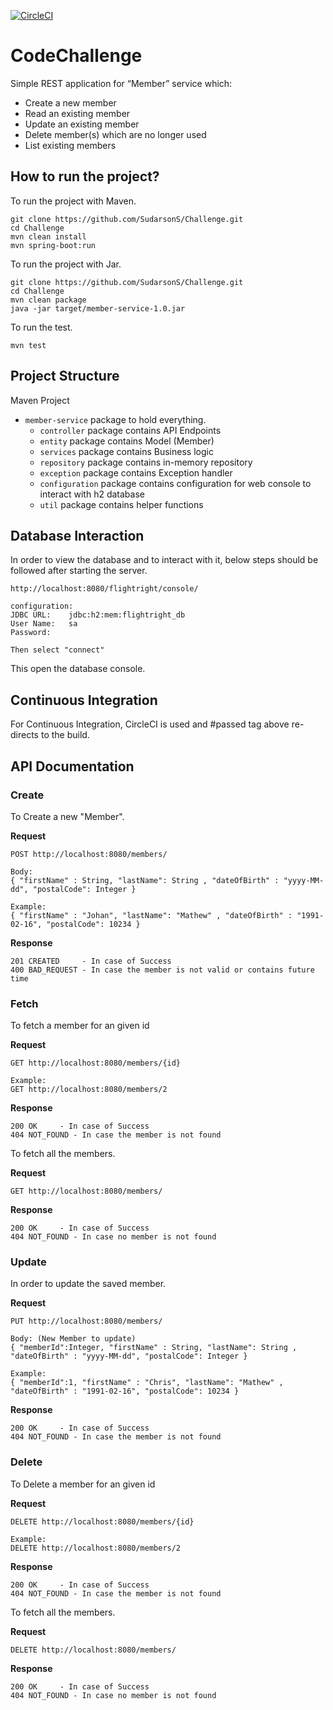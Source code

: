 [![CircleCI](https://circleci.com/gh/SudarsonS/Challenge.svg?style=svg)](https://circleci.com/gh/SudarsonS/Challenge)
# CodeChallenge
Simple REST application for “Member” service which:
* Create a new member
* Read an existing member
* Update an existing member
* Delete member(s) which are no longer used
* List existing members

## How to run the project?
To run the project with Maven.
```
git clone https://github.com/SudarsonS/Challenge.git
cd Challenge
mvn clean install
mvn spring-boot:run
```
To run the project with Jar.
```
git clone https://github.com/SudarsonS/Challenge.git
cd Challenge
mvn clean package
java -jar target/member-service-1.0.jar
```
To run the test.

```
mvn test
```

## Project Structure 
Maven Project
* `member-service` package to hold everything.
  * `controller` package contains API Endpoints
  * `entity` package contains Model (Member) 
  * `services` package contains Business logic
  * `repository` package contains in-memory repository
  * `exception` package contains Exception handler
  * `configuration` package contains configuration for web console to interact with h2 database
  * `util` package contains helper functions
  
## Database Interaction

In order to view the database and to interact with it, below steps should be followed after starting the server.

```
http://localhost:8080/flightright/console/

configuration:
JDBC URL:    jdbc:h2:mem:flightright_db
User Name:   sa
Password:

Then select "connect"
```
This open the database console.

## Continuous Integration

For Continuous Integration, CircleCI is used and #passed tag above re-directs to the build.

## API Documentation

### Create 
To Create a new "Member".

**Request**
```
POST http://localhost:8080/members/

Body:
{ "firstName" : String, "lastName": String , "dateOfBirth" : "yyyy-MM-dd", "postalCode": Integer }

Example:
{ "firstName" : "Johan", "lastName": "Mathew" , "dateOfBirth" : "1991-02-16", "postalCode": 10234 }
```
**Response**

```
201 CREATED     - In case of Success
400 BAD_REQUEST - In case the member is not valid or contains future time
```

### Fetch  
To fetch a member for an given id

**Request**
```
GET http://localhost:8080/members/{id}

Example:
GET http://localhost:8080/members/2
```
**Response**

```
200 OK     - In case of Success
404 NOT_FOUND - In case the member is not found
```

To fetch all the members.

**Request**
```
GET http://localhost:8080/members/
```
**Response**

```
200 OK     - In case of Success
404 NOT_FOUND - In case no member is not found
```
### Update
In order to update the saved member.

**Request**
```
PUT http://localhost:8080/members/

Body: (New Member to update)
{ "memberId":Integer, "firstName" : String, "lastName": String , "dateOfBirth" : "yyyy-MM-dd", "postalCode": Integer }

Example:
{ "memberId":1, "firstName" : "Chris", "lastName": "Mathew" , "dateOfBirth" : "1991-02-16", "postalCode": 10234 }
```
**Response**

```
200 OK     - In case of Success
404 NOT_FOUND - In case the member is not found
```
### Delete  
To Delete a member for an given id

**Request**
```
DELETE http://localhost:8080/members/{id}

Example:
DELETE http://localhost:8080/members/2
```
**Response**

```
200 OK     - In case of Success
404 NOT_FOUND - In case the member is not found
```

To fetch all the members.

**Request**
```
DELETE http://localhost:8080/members/
```
**Response**

```
200 OK     - In case of Success
404 NOT_FOUND - In case no member is not found
```

